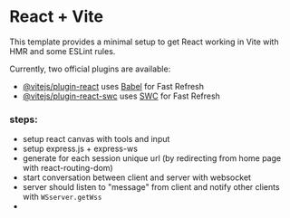 # React + Vite

This template provides a minimal setup to get React working in Vite with HMR and some ESLint rules.

Currently, two official plugins are available:

- [@vitejs/plugin-react](https://github.com/vitejs/vite-plugin-react/blob/main/packages/plugin-react/README.md) uses [Babel](https://babeljs.io/) for Fast Refresh
- [@vitejs/plugin-react-swc](https://github.com/vitejs/vite-plugin-react-swc) uses [SWC](https://swc.rs/) for Fast Refresh


### steps:
- setup react canvas with tools and input
- setup express.js + express-ws 
- generate for each session unique url (by redirecting from home page with react-routing-dom)
- start conversation between client and server with websocket
- server should listen to "message" from client and notify other clients with `WSserver.getWss`
-  
